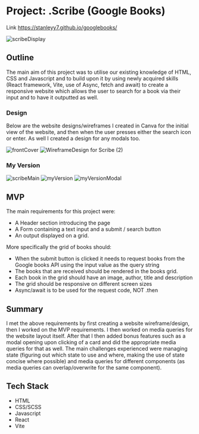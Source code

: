 # Project: .Scribe (Google Books)

Link https://stanleyy7.github.io/googlebooks/

![scribeDisplay](https://user-images.githubusercontent.com/119549394/215255692-92979a46-a5e0-4601-8e6c-2588d6846d7c.png)

## Outline
The main aim of this project was to utilise our existing knowledge of HTML, CSS and Javascript and to build upon it by using newly acquired skills (React framework, Vite, use of Async, fetch and await) to create a responsive website which allows the user to search for a book via their input and to have it outputted as well. 

### Design
Below are the website designs/wireframes I created in Canva for the initial view of the website, and then when the user presses either the search icon or enter. As well I created a design for any modals too. 

![frontCover](https://user-images.githubusercontent.com/119549394/213914153-d6b5daa6-0b97-4cc4-884b-1dc7c8b45e71.png)
![WireframeDesign for  Scribe (2)](https://user-images.githubusercontent.com/119549394/213914193-024509d3-3a50-4dbf-b44f-106db9e06099.png)

### My Version

![scribeMain](https://user-images.githubusercontent.com/119549394/214832163-cecc8879-5694-4638-b7e7-c65ffeecddd5.PNG)
![myVersion](https://user-images.githubusercontent.com/119549394/215605330-3f0b8055-b0a2-4ad1-a680-7d025b08f4e8.PNG)
![myVersionModal](https://user-images.githubusercontent.com/119549394/215605343-1673bcfc-f0ad-4669-8fc5-06f8380359b4.PNG)

## MVP   

The main requirements for this project were:

- A Header section introducing the page
- A Form containing a text input and a submit / search button
- An output displayed on a grid. 

More specifically the grid of books should: 

- When the submit button is clicked it needs to request books from the Google books API using the input value as the query string
- The books that are received should be rendered in the books grid.
- Each book in the grid should have an image, author, title and description
- The grid should be responsive on different screen sizes
- Async/await is to be used for the request code, NOT .then

## Summary

I met the above requirements by first creating a website wireframe/design, then I worked on the MVP requirements. I then worked on media queries for the website layout itself. After that I then added bonus features such as a modal opening upon clicking of a card and did the appropriate media queries for that as well. The main challenges experienced were managing state (figuring out which state to use and where, making the use of state concise where possible) and media queries for different components (as media queries can overlap/overwrite for the same component).

## Tech Stack

- HTML
- CSS/SCSS
- Javascript
- React
- Vite
